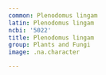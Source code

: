 ```yaml
---
common: Plenodomus lingam
latin: Plenodomus lingam
ncbi: '5022'
title: Plenodomus lingam
group: Plants and Fungi
image: .na.character

---
```

